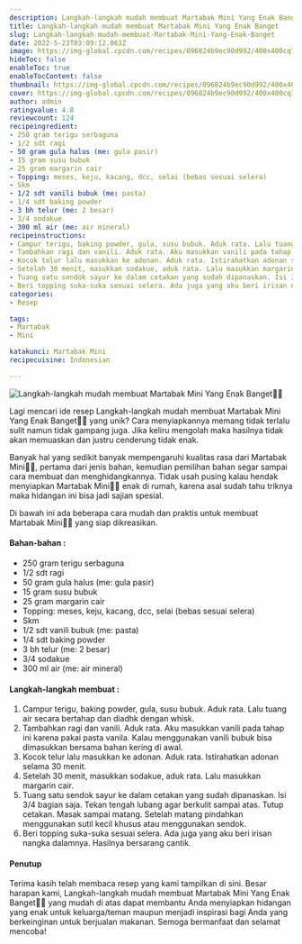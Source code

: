 ```yaml
---
description: Langkah-langkah mudah membuat Martabak Mini Yang Enak Banget"
title: Langkah-langkah mudah membuat Martabak Mini Yang Enak Banget
slug: Langkah-langkah-mudah-membuat-Martabak-Mini-Yang-Enak-Banget
date: 2022-5-23T03:09:12.063Z
image: https://img-global.cpcdn.com/recipes/096824b9ec90d992/400x400cq70/photo.jpg
hideToc: false
enableToc: true
enableTocContent: false
thumbnail: https://img-global.cpcdn.com/recipes/096824b9ec90d992/400x400cq70/photo.jpg
cover: https://img-global.cpcdn.com/recipes/096824b9ec90d992/400x400cq70/photo.jpg
author: admin
ratingvalue: 4.8
reviewcount: 124
recipeingredient:
- 250 gram terigu serbaguna
- 1/2 sdt ragi
- 50 gram gula halus (me: gula pasir)
- 15 gram susu bubuk
- 25 gram margarin cair
- Topping: meses, keju, kacang, dcc, selai (bebas sesuai selera)
- Skm
- 1/2 sdt vanili bubuk (me: pasta)
- 1/4 sdt baking powder
- 3 bh telur (me: 2 besar)
- 3/4 sodakue
- 300 ml air (me: air mineral)
recipeinstructions:
- Campur terigu, baking powder, gula, susu bubuk. Aduk rata. Lalu tuang air secara bertahap dan diadhk dengan whisk.
- Tambahkan ragi dan vanili. Aduk rata. Aku masukkan vanili pada tahap ini karena pakai pasta vanila. Kalau menggunakan vanili bubuk bisa dimasukkan bersama bahan kering di awal.
- Kocok telur lalu masukkan ke adonan. Aduk rata. Istirahatkan adonan selama 30 menit.
- Setelah 30 menit, masukkan sodakue, aduk rata. Lalu masukkan margarin cair.
- Tuang satu sendok sayur ke dalam cetakan yang sudah dipanaskan. Isi 3/4 bagian saja. Tekan tengah lubang agar berkulit sampai atas. Tutup cetakan. Masak sampai matang. Setelah matang pindahkan menggunakan sutil kecil khusus atau menggunakan sendok.
- Beri topping suka-suka sesuai selera. Ada juga yang aku beri irisan nangka dalamnya. Hasilnya bersarang cantik.
categories:
- Resep

tags:
- Martabak
- Mini

katakunci: Martabak Mini
recipecuisine: Indonesian

---
```


![Langkah-langkah mudah membuat Martabak Mini Yang Enak Banget👩‍🍳](https://img-global.cpcdn.com/recipes/096824b9ec90d992/400x400cq70/photo.jpg)

Lagi mencari ide resep Langkah-langkah mudah membuat Martabak Mini Yang Enak Banget👩‍🍳 yang unik? Cara menyiapkannya memang tidak terlalu sulit namun tidak gampang juga. Jika keliru mengolah maka hasilnya tidak akan memuaskan dan justru cenderung tidak enak.

Banyak hal yang sedikit banyak mempengaruhi kualitas rasa dari Martabak Mini👩‍🍳, pertama dari jenis bahan, kemudian pemilihan bahan segar sampai cara membuat dan menghidangkannya. Tidak usah pusing kalau hendak menyiapkan Martabak Mini👩‍🍳 enak di rumah, karena asal sudah tahu triknya maka hidangan ini bisa jadi sajian spesial.

Di bawah ini ada beberapa cara mudah dan praktis untuk membuat Martabak Mini👩‍🍳 yang siap dikreasikan.

<!--inarticleads1-->

#### Bahan-bahan :

- 250 gram terigu serbaguna
- 1/2 sdt ragi
- 50 gram gula halus (me: gula pasir)
- 15 gram susu bubuk
- 25 gram margarin cair
- Topping: meses, keju, kacang, dcc, selai (bebas sesuai selera)
- Skm
- 1/2 sdt vanili bubuk (me: pasta)
- 1/4 sdt baking powder
- 3 bh telur (me: 2 besar)
- 3/4 sodakue
- 300 ml air (me: air mineral)

<!--inarticleads2-->

#### Langkah-langkah membuat :

1. Campur terigu, baking powder, gula, susu bubuk. Aduk rata. Lalu tuang air secara bertahap dan diadhk dengan whisk.
1. Tambahkan ragi dan vanili. Aduk rata. Aku masukkan vanili pada tahap ini karena pakai pasta vanila. Kalau menggunakan vanili bubuk bisa dimasukkan bersama bahan kering di awal.
1. Kocok telur lalu masukkan ke adonan. Aduk rata. Istirahatkan adonan selama 30 menit.
1. Setelah 30 menit, masukkan sodakue, aduk rata. Lalu masukkan margarin cair.
1. Tuang satu sendok sayur ke dalam cetakan yang sudah dipanaskan. Isi 3/4 bagian saja. Tekan tengah lubang agar berkulit sampai atas. Tutup cetakan. Masak sampai matang. Setelah matang pindahkan menggunakan sutil kecil khusus atau menggunakan sendok.
1. Beri topping suka-suka sesuai selera. Ada juga yang aku beri irisan nangka dalamnya. Hasilnya bersarang cantik.

#### Penutup

Terima kasih telah membaca resep yang kami tampilkan di sini. Besar harapan kami, Langkah-langkah mudah membuat Martabak Mini Yang Enak Banget👩‍🍳 yang mudah di atas dapat membantu Anda menyiapkan hidangan yang enak untuk keluarga/teman maupun menjadi inspirasi bagi Anda yang berkeinginan untuk berjualan makanan. Semoga bermanfaat dan selamat mencoba!